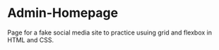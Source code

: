 # Admin-Homepage
Page for a fake social media site to practice usuing grid and flexbox in HTML and CSS.
